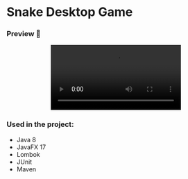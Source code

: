 # Snake Desktop Game

### Preview 👀
<div align="center">
  <video src="https://github.com/mWasyluk/javafx_snake-game/assets/75240925/7566eebe-52f2-48bd-84d2-0d744fe410c8.mp4" />
</div>

### Used in the project:
* Java 8
* JavaFX 17
* Lombok
* JUnit
* Maven
